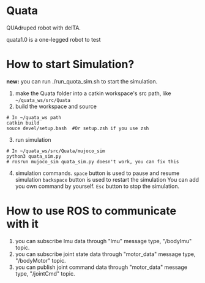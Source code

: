 # Quata
QUAdruped robot with delTA.

quata1.0 is a one-legged robot to test

# How to start Simulation?
**new:** you can run ./run_quota_sim.sh to start the simulation. 

 1. make the Quata folder into a catkin workspace's src path, like `~/quata_ws/src/Quata`
 2. build the workspace and source
 ```
 # In ~/quata_ws path
 catkin build
 souce devel/setup.bash  #Or setup.zsh if you use zsh
 ```
 3. run simulation
 ```
 # In ~/quata_ws/src/Quata/mujoco_sim
 python3 quata_sim.py
 # rosrun mujoco_sim quata_sim.py doesn't work, you can fix this
 ```
 4. simulation commands.
  `space` button is used to pause and resume simulation
  `backspace` button is used to restart the simulation
  You can add you own command by yourself.
  `Esc` button to stop the simulation.
# How to use ROS to communicate with it
1. you can subscribe Imu data through "Imu" message type, "/bodyImu" topic.
2. you can subscribe joint state data through "motor_data" message type, "/bodyMotor" topic.
3. you can publish joint command data through "motor_data" message type, "/jointCmd" topic.
